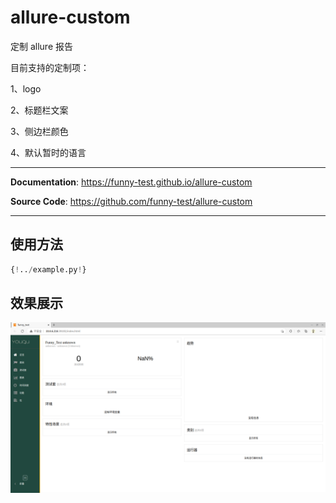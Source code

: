 # allure-custom

定制 allure 报告

目前支持的定制项：

1、logo

2、标题栏文案

3、侧边栏颜色

4、默认暂时的语言

---

**Documentation**: <a href="https://funny-test.github.io/allure-custom" target="_blank">https://funny-test.github.io/allure-custom</a>

**Source Code**: <a href="https://github.com/funny-test/allure-custom" target="_blank">https://github.com/funny-test/allure-custom</a>

---

## 使用方法

```Python
{!../example.py!}
```

## 效果展示

![](./img/index.png)